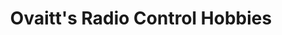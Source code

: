 ---
title: "Ovaitt's Radio Control Hobbies"
url: /traverse-city/ovaitts-radio-control-hobbies/
shop: toys
---